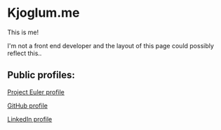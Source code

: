 # Kjoglum.me

This is me!

I'm not a front end developer and the layout of this page
could possibly reflect this..


## Public profiles:

[Project Euler profile](https://projecteuler.net/profile/tkjoeglu.png)

[GitHub profile](https://github.com/thomakj)

[LinkedIn profile](https://www.linkedin.com/in/thomas-kj%C3%B8glum-b542b552)
